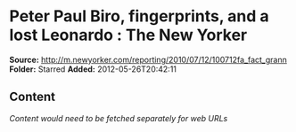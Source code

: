 # Peter Paul Biro, fingerprints, and a lost Leonardo : The New Yorker

**Source:** http://m.newyorker.com/reporting/2010/07/12/100712fa_fact_grann
**Folder:** Starred
**Added:** 2012-05-26T20:42:11




## Content
*Content would need to be fetched separately for web URLs*
